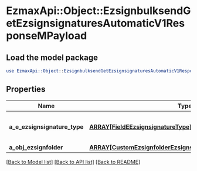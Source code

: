 # EzmaxApi::Object::EzsignbulksendGetEzsignsignaturesAutomaticV1ResponseMPayload

## Load the model package
```perl
use EzmaxApi::Object::EzsignbulksendGetEzsignsignaturesAutomaticV1ResponseMPayload;
```

## Properties
Name | Type | Description | Notes
------------ | ------------- | ------------- | -------------
**a_e_ezsignsignature_type** | [**ARRAY[FieldEEzsignsignatureType]**](FieldEEzsignsignatureType.md) | All eEzsignsignatureType contained in the response | 
**a_obj_ezsignfolder** | [**ARRAY[CustomEzsignfolderEzsignsignaturesAutomaticResponse]**](CustomEzsignfolderEzsignsignaturesAutomaticResponse.md) |  | 

[[Back to Model list]](../README.md#documentation-for-models) [[Back to API list]](../README.md#documentation-for-api-endpoints) [[Back to README]](../README.md)


